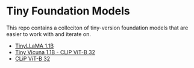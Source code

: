 # Tiny Foundation Models
This repo contains a colleciton of tiny-version foundation models that are easier to work with and iterate on.

- [TinyLLaMA 1.1B](https://github.com/jzhang38/TinyLlama)
- [Tiny Vicuna 1.1B - CLIP ViT-B 32]()
- [CLiP ViT-B 32]()
